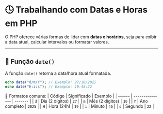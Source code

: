 # 🕓 Trabalhando com Datas e Horas em PHP

O PHP oferece várias formas de lidar com **datas e horários**, seja para exibir a data atual, calcular intervalos ou formatar valores.

---

## 📅 Função `date()`

A função `date()` retorna a data/hora atual formatada.

```php
echo date("d/m/Y"); // Exemplo: 27/10/2025
echo date("H:i:s"); // Exemplo: 19:45:22
```

📘 Formatos comuns:
| Código | Significado     | Exemplo |
| ------ | --------------- | ------- |
| `d`    | Dia (2 dígitos) | `27`    |
| `m`    | Mês (2 dígitos) | `10`    |
| `Y`    | Ano completo    | `2025`  |
| `H`    | Hora (24h)      | `19`    |
| `i`    | Minuto          | `45`    |
| `s`    | Segundo         | `22`    |
